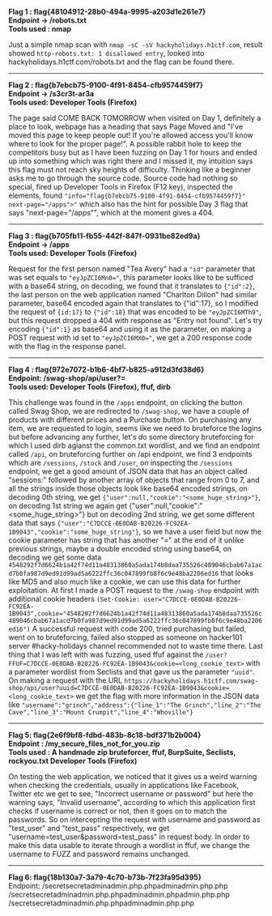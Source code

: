 **Flag 1 : flag{48104912-28b0-494a-9995-a203d1e261e7}**  
**Endpoint -> /robots.txt**  
**Tools used : nmap**  
  
Just a simple nmap scan with ```nmap -sC -sV hackyholidays.h1ctf.com```, result showed ```http-robots.txt: 1 disallowed entry```, looked into hackyholidays.h1ctf.com/robots.txt and the flag can be found there. 

--------------------------------------------------------------------------------

**Flag 2 : flag{b7ebcb75-9100-4f91-8454-cfb9574459f7}**  
**Endpoint -> /s3cr3t-ar3a**  
**Tools used: Developer Tools (Firefox)**  
  
The page said COME BACK TOMORROW when visited on Day 1, definitely a place to look, webpage has a heading that says Page Moved and "I've moved this page to keep people out! If you're allowed access you'll know where to look for the proper page!". A possible rabbit hole to keep the competitors busy but as I have been fuzzing on Day 1 for hours and ended up into something which was right there and I missed it, my intuition says this flag must not reach sky heights of difficulty. Thinking like a beginner asks me to go through the source code. Source code had nothing so special, fired up Developer Tools in Firefox (F12 key), inspected the elements, found ``"info="flag{b7ebcb75-9100-4f91-8454-cfb9574459f7}" next-page="/apps">"`` which also has the hint for possible Day 3 flag that says "next-page="/apps"", which at the moment gives a 404.   

--------------------------------------------------------------------------------
  
**Flag 3 : flag{b705fb11-fb55-442f-847f-0931be82ed9a}**  
**Endpoint -> /apps**  
**Tools used: Developer Tools (Firefox)**  
  
Request for the first person named "Tea Avery" had a ``"id"`` parameter that was set equals to ``"eyJpZCI6Mn0="``, this parameter looks like to be sufficed with a base64 string, on decoding, we found that it translates to ``{"id":2}``, the last person on the web application named "Charlton Dillon" had similar parameter, base64 encoded again that translates to {"id":17}, so I modified the request of ``{id:17}`` to ``{"id":18}`` that was encoded to be ``"eyJpZCI6MTh9"``, but this request dropped a 404 with response as "Entry not found".
Let's try encoding ``{"id":1}`` as base64 and using it as the parameter, on making a POST request with id set to ``"eyJpZCI6MX0="``, we get a 200 response code with the flag in the response panel. 

-------------------------------------------------------------
  
**Flag 4 : flag{972e7072-b1b6-4bf7-b825-a912d3fd38d6}**  
**Endpoint: /swag-shop/api/user?=**  
**Tools used: Developer Tools (Firefox), ffuf, dirb**  
  
This challenge was found in the ```/apps``` endpoint, on clicking the button called Swag Shop, we are redirected to ```/swag-shop```, we have a couple of products with different prices and a Purchase button. On purchasing any item, we are requested to login, seems like we need to bruteforce the logins but before advancing any further, let's do some directory bruteforcing for which I used dirb agianst the common.txt wordlist, and we find an endpoint called ```/api```, on bruteforcing further on /api endpoint, we find 3 endpoints which are ```/sessions```, ```/stock``` and ```/user```, on inspecting the ```/sessions``` endpoint, we get a good amount of JSON data that has an object called "sessions:" followed by another array of objects that range from 0 to 7, and all the strings inside those objects look like base64 encoded strings, on decoding 0th string, we get ``{"user":null,"cookie":"<some_huge_string>"}``, on decoding 1st string we again get {"user":null,"cookie":"<some_huge_string>"} but on decoding 2nd string, we get some different data that says ``{"user":"C7DCCE-0E0DAB-B20226-FC92EA-1B9043","cookie":"some_huge_string"}``, so we have a user field but now the cookie parameter has string that has another "=" at the end of it unlike previous strings, maybe a double encoded string using base64, on decoding we get some data ``4548292f7d6624b1a42f74d11a48313860a5ada174b8daa735526c489046cbab67a1acd7b0fa987d9ed91d99ad5a6222ffc36c047899fb8f6c9e48ba2206ed16`` that looks like MD5 and also much like a cookie, we can use this data for further exploitation. At first I made a POST request to the ``/swag-shop`` endpoint with additional cookie headers ``(Set-Cookie: user="C7DCCE-0E0DAB-B20226-FC92EA-1B9043",cookie="4548292f7d6624b1a42f74d11a48313860a5ada174b8daa735526c489046cbab67a1acd7b0fa987d9ed91d99ad5a6222ffc36c047899fb8f6c9e48ba2206ed16")``
A successful request with code 200, tried purchasing but failed, went on to bruteforcing, failed also stopped as someone on hacker101 server #hacky-holidays channel recommended not to waste time there. Last thing that I was left with was fuzzing, used ffuf against the ``/user?FFUF=C7DCCE-0E0DAB-B20226-FC92EA-1B9043&cookie=<long_cookie_text>`` with a parameter wordlist from Seclists and that gave us the parameter ``"uuid"``. On making a request with the URL ``https://hackyholidays.h1ctf.com/swag-shop/api/user?uuid=C7DCCE-0E0DAB-B20226-FC92EA-1B9043&cookie=<long_cookie_text>`` we get the flag with more information in the JSON data like 
``"username":"grinch","address":{"line_1":"The Grinch","line_2":"The Cave","line_3":"Mount Crumpit","line_4":"Whoville"}``

--------------------------------------------------------------------------------
  
**Flag 5: flag{2e6f9bf8-fdbd-483b-8c18-bdf371b2b004}**  
**Endpoint : /my_secure_files_not_for_you.zip**  
**Tools used : A handmade zip bruteforcer, ffuf, BurpSuite, Seclists, rockyou.txt Developer Tools (Firefox)**  
  
On testing the web application, we noticed that it gives us a weird warning when checking the credentials, usually in applications like Facebook, Twitter etc we get to see, "Incorrect username or password" but here the warning says, "Invalid username", according to which this application first checks if username is correct or not, then it goes on to match the passwords. So on intercepting the request with username and password as "test_user" and "test_pass" respectively, we get "username=test_user&password=test_pass" in request body. In order to make this data usable to iterate through a wordlist in ffuf, we change the username to FUZZ and password remains unchanged. 
 
-------------------------------------------------------------------------------
  
**Flag 6: flag{18b130a7-3a79-4c70-b73b-7f23fa95d395}**  
Endpoint: /secretsecretadminadmin.php.phpadminadmin.php.php
          /secretsecretadminadmin.php.phpadminadmin.phpadmin.php.php
          /secretsecretadminadmin.php.phpadminadmin.php.php
